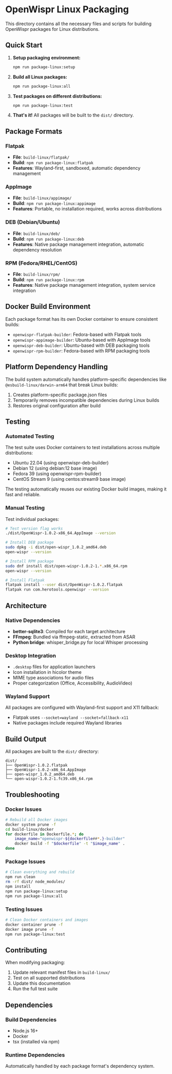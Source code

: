 # OpenWispr Linux Packaging

This directory contains all the necessary files and scripts for building OpenWispr packages for Linux distributions.

## Quick Start

1. **Setup packaging environment:**
   ```bash
   npm run package-linux:setup
   ```

2. **Build all Linux packages:**
   ```bash
   npm run package-linux:all
   ```

3. **Test packages on different distributions:**
   ```bash
   npm run package-linux:test
   ```

4. **That's it!** All packages will be built to the `dist/` directory.

## Package Formats

### Flatpak
- **File**: `build-linux/flatpak/`
- **Build**: `npm run package-linux:flatpak`
- **Features**: Wayland-first, sandboxed, automatic dependency management

### AppImage
- **File**: `build-linux/appimage/`
- **Build**: `npm run package-linux:appimage` 
- **Features**: Portable, no installation required, works across distributions

### DEB (Debian/Ubuntu)
- **File**: `build-linux/deb/`
- **Build**: `npm run package-linux:deb`
- **Features**: Native package management integration, automatic dependency resolution

### RPM (Fedora/RHEL/CentOS)
- **File**: `build-linux/rpm/`
- **Build**: `npm run package-linux:rpm`
- **Features**: Native package management integration, system service integration

## Docker Build Environment

Each package format has its own Docker container to ensure consistent builds:

- `openwispr-flatpak-builder`: Fedora-based with Flatpak tools
- `openwispr-appimage-builder`: Ubuntu-based with AppImage tools  
- `openwispr-deb-builder`: Ubuntu-based with DEB packaging tools
- `openwispr-rpm-builder`: Fedora-based with RPM packaging tools

## Platform Dependency Handling

The build system automatically handles platform-specific dependencies like `@esbuild-linux/darwin-arm64` that break Linux builds:

1. Creates platform-specific package.json files
2. Temporarily removes incompatible dependencies during Linux builds
3. Restores original configuration after build

## Testing

### Automated Testing
The test suite uses Docker containers to test installations across multiple distributions:

- Ubuntu 22.04 (using openwispr-deb-builder)
- Debian 12 (using debian:12 base image)
- Fedora 39 (using openwispr-rpm-builder) 
- CentOS Stream 9 (using centos:stream9 base image)

The testing automatically reuses our existing Docker build images, making it fast and reliable.

### Manual Testing
Test individual packages:

```bash
# Test version flag works
./dist/OpenWispr-1.0.2-x86_64.AppImage --version

# Install DEB package
sudo dpkg -i dist/open-wispr_1.0.2_amd64.deb
open-wispr --version

# Install RPM package  
sudo dnf install dist/open-wispr-1.0.2-1.*.x86_64.rpm
open-wispr --version

# Install Flatpak
flatpak install --user dist/OpenWispr-1.0.2.flatpak
flatpak run com.herotools.openwispr --version
```

## Architecture

### Native Dependencies
- **better-sqlite3**: Compiled for each target architecture
- **FFmpeg**: Bundled via ffmpeg-static, extracted from ASAR
- **Python bridge**: whisper_bridge.py for local Whisper processing

### Desktop Integration
- `.desktop` files for application launchers
- Icon installation in hicolor theme
- MIME type associations for audio files
- Proper categorization (Office, Accessibility, AudioVideo)

### Wayland Support
All packages are configured with Wayland-first support and X11 fallback:
- Flatpak uses `--socket=wayland --socket=fallback-x11`
- Native packages include required Wayland libraries

## Build Output

All packages are built to the `dist/` directory:

```
dist/
├── OpenWispr-1.0.2.flatpak
├── OpenWispr-1.0.2-x86_64.AppImage  
├── open-wispr_1.0.2_amd64.deb
└── open-wispr-1.0.2-1.fc39.x86_64.rpm
```

## Troubleshooting

### Docker Issues
```bash
# Rebuild all Docker images
docker system prune -f
cd build-linux/docker
for dockerfile in Dockerfile.*; do
    image_name="openwispr-${dockerfile##*.}-builder"
    docker build -f "$dockerfile" -t "$image_name" .
done
```

### Package Issues
```bash
# Clean everything and rebuild
npm run clean
rm -rf dist/ node_modules/
npm install
npm run package-linux:setup
npm run package-linux:all
```

### Testing Issues
```bash
# Clean Docker containers and images
docker container prune -f
docker image prune -f
npm run package-linux:test
```

## Contributing

When modifying packaging:

1. Update relevant manifest files in `build-linux/`
2. Test on all supported distributions
3. Update this documentation
4. Run the full test suite

## Dependencies

### Build Dependencies
- Node.js 16+
- Docker
- tsx (installed via npm)

### Runtime Dependencies
Automatically handled by each package format's dependency system.